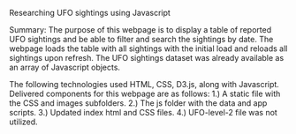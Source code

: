 Researching UFO sightings using Javascript 

Summary:
The purpose of this webpage is to display a table of reported UFO sightings and be able to filter and search the sightings by date. The webpage loads
the table with all sightings with the initial load and reloads all sightings upon refresh. The UFO sightings dataset was already available as an array
of Javascript objects.

The following technologies used HTML, CSS, D3.js, along with Javascript. Delivered components for this webpage are as follows:
1.) A static file with the CSS and images subfolders. 
2.) The js folder with the data and app scripts. 
3.) Updated index html and CSS files. 
4.) UFO-level-2 file was not utilized.
